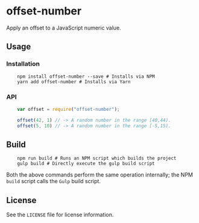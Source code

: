 # offset-number

Apply an offset to a JavaScript numeric value.

## Usage

### Installation

```shell
    npm install offset-number --save # Installs via NPM
    yarn add offset-number # Installs via Yarn
```

### API

```javascript
    var offset = require("offset-number");

    offset(42, 1) // -> A random number in the range [40,44).
    offset(5, 10) // -> A random number in the range [-5,15).
```

## Build

```shell
    npm run build # Runs an NPM script which builds the project
    gulp build # Directly execute the gulp build script
```

Both the above commands perform the same operation internally; the NPM `build`
script calls the `Gulp` build script.

## License

See the `LICENSE` file for license information.
